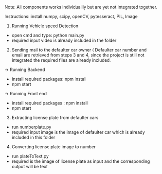 Note: All components works individuallly but are yet not integrated together.

Instructions:
install numpy, scipy, openCV, pytesseract, PIL, Image

1. Running Vehicle speed Detection
- open cmd and type: python main.py
- required input video is already included in the folder


2. Sending mail to the defaulter car owner
( Defaulter car number and email are retrieved from steps 3 and 4, since the project is still not integrated the required files are already included.

-> Running Backend
- install required packages: npm install 
- npm start

-> Running Front end
- install required packages : npm install
- npm start

3. Extracting license plate from defaulter cars
- run numberplate.py
- required input image is the image of defaulter car which is already included in this folder

4. Converting license plate image to number
- run plateToText.py 
- required is the image of license plate as input and the corresponding output will be text
